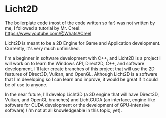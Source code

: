 # Licht2D

The boilerplate code (most of the code written so far) was not written by me, I followed a tutorial by Mr. Creel:
https://www.youtube.com/@WhatsACreel

Licht2D is meant to be a 2D Engine for Game and Application development. Currently, it's very much unfinished.

I'm a beginner in software development with C++, and Licht2D is a project I will work on to learn the Windows API, Direct2D, C++, and software development. I'll later create branches of this project that will use the 2D features of Direct3D, Vulkan, and OpenGL.
Although Licht2D is a software that I'm developing so I can learn and improve, it would be great if it could be of use to anyone.

In the near future, I'll develop Licht3D (a 3D engine that will have Direct3D, Vulkan, and OpenGL branches) and LichtCUDA (an interface, engine-like software for CUDA development or the development of GPU-intensive software) (I'm not at all knowledgeable in this topic, yet).
